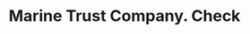 ---
doi: 10.7916/D8N88NTB
date_other: '1921'
date_other_textual: '1921'
form: printed ephemera
genre:
- Checks (bank checks)
name:
- Marine Trust Company
object_in_context_url: https://biggert.cul.columbia.edu/items/view/ave_biggert_00901
subject_hierarchical_geographic:
- Buffalo, New York, United States
subject_name:
- Marine Trust Company
title: Marine Trust Company. Check
sort_title: Marine Trust Company. Check
call_number: ave_biggert_00901
coordinates:
- 42.90472222222222,-78.84944444444444
pid: ave_biggert_00901
identifiers: ave_biggert_00901
thumbnail: https://derivativo-1.library.columbia.edu/iiif/2/ldpd:345763/full/!256,256/0/native.jpg
permalink: "/biggert/ave_biggert_00901/"
layout: iiif-image-page
---